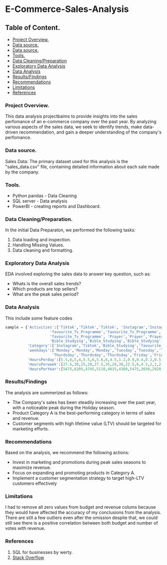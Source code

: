 # E-Commerce-Sales-Analysis

## Table of Content.
 - [Project Overview.](#Table-of-Content.)
 - [Data source.](#Project-Overview.)
 - [Data source.](#Data-source.)
 - [Tools.](#Tools.)  
 - [Data Cleaning/Preparation](#Data-Cleaning/Preparation.)
 - [Exploratory Data Analysis](#Exploratory-Data-Analysis)
 - [Data Analysis](#Data-Analysis)
 - [Results/Findings](#Results/Findings)
 - [Recommendations](#Recommendations)
 - [Limitations](#Limitations)
 - [References](#References)


   
### Project Overview.

This data analysis projectbaims to provide insights into the sales perfomance of an e-commerce company over the past year. By analyzing various aspects of the sales data, we seek to identify trends, make data-driven recommendation, and gain a deeper understanding of the company's perfomance.

### Data source.

Sales Data: The primary dataset used for this analysis is the "sales_data.csv" file, containing detailed information about each sale made by the company.

### Tools.

- Python pandas - Data Cleaning
- SQL server - Data analysis
- PowerBI - creating reports and Dashboard.

### Data Cleaning/Preparation.

In the initial Data Preparaton, we performed the following tasks:
 1. Data loading and inspection.
 2. Handling Missing Values.
 3. Data cleaning and formatting.

### Exploratory Data Analysis

EDA involved exploring the sales data to answer key question, such as:
 - Whats is the overall sales trends?
 - Which products are top sellers?
 - What are the peak sales period?

### Data Analysis
This include some feature codes



```python
sample = {'Activities':['Tiktok','Tiktok','Tiktok', 'Instagram','Instagram','Instagram',
                    'favourite_Tv_Programme','favourite_Tv_Programme',
                    'favourite_Tv_Programme', 'Prayer','Prayer','Prayer',
                    'Bible_Studying','Bible_Studying','Bible_Studying'],
          'Category':['Instagram','Tiktok','Bible_Studying','favourite_Tv_Programme','Tiktok','Prayer','Tiktok','Bible_Studying','Prayer','Instagram','favourite_Tv_Programme', 'Tiktok','Instagram','favourite_Tv_Programme','Prayer'],
          'weekdays':['Monday','Monday','Monday','Tuesday','Tuesday','Tuesday','Wednesday','Wednesday','Wednesday',
                     'Thurdsday','Thurdsday','Thurdsday','Friday','Friday','Friday'],
          'HoursPerday':[5.5,6,5,4,5.5,6,5.6,6,4.5,1.2,0.9,0.4,0.2,0.5,1],
          'HoursPerweek':[27.5,30,25,20,27.5,35,28,30,22.5,6,4.5,2,1,2.5,5],
          'HoursPerYear':[5475,6205,4745,5110,4015,4380,5475,3650,2920,438,328.5,146,73,182.5,365]}
```

### Results/Findings
The analysis are summerized as follows:
 - The Company's sales has been steadily increasing over the past year, with a noticeable peak during the Holiday season.
 - Product Category A is the best-performing category in terms of sales and revenue.
 - Customer segments with high lifetime value (LTV) should be targeted for marketing efforts.


### Recommendations

Based on the analysis, we recommend the following actions:
 - Invest in marketing and promotions during peak sales seasons to maximize revenue.
 - Focus on expanding and promoting products in Category A.
 - Implement a customer segmentation strategy to target high-LTV customers effectively

### Limitations
I had to remove all zero values from budget and revenue colums because they would have affected the accuracy of my conclusions from the analysis. There are still a few outliers even after the omission despite that, we could still see there is a positive correlation between both budget and number of votes with revenue.

### References

 1. SQL for businesses by werty.
 2. [Stack Overflow](https://stackoverflow.com)
 
   
